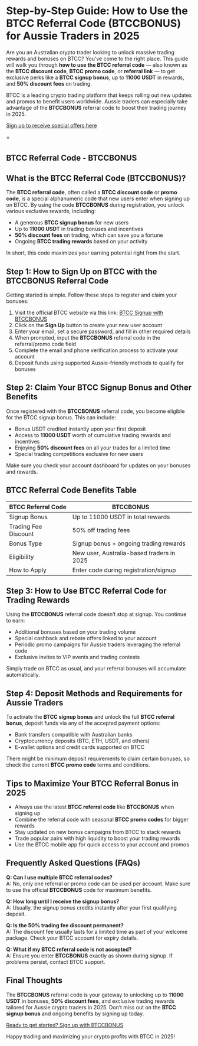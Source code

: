 
<h1>Step-by-Step Guide: How to Use the BTCC Referral Code (BTCCBONUS) for Aussie Traders in 2025</h1>
<p>Are you an Australian crypto trader looking to unlock massive trading rewards and bonuses on BTCC? You’ve come to the right place. This guide will walk you through <strong>how to use the BTCC referral code</strong> — also known as the <strong>BTCC discount code</strong>, <strong>BTCC promo code</strong>, or <strong>referral link</strong> — to get exclusive perks like a <strong>BTCC signup bonus</strong>, up to <strong>11000 USDT</strong> in rewards, and <strong>50% discount fees</strong> on trading.</p>
<p>BTCC is a leading crypto trading platform that keeps rolling out new updates and promos to benefit users worldwide. Aussie traders can especially take advantage of the <strong>BTCCBONUS</strong> referral code to boost their trading journey in 2025.</p>
<p><a href="https://partner.btcc.com/us/c/BTCCBONUS/9303" target="_blank">Sign up to receive special offers here</a></p

<img src="https://images.mirror-media.xyz/publication-images/Poz8BlB9BgSoA-3eFI7xG.png?height=500&amp;width=1000" decoding="async" data-nimg="fill" class="css-xah9so" style="position: absolute; inset: 0px; box-sizing: border-box; padding: 0px; border: none; margin: auto; display: block; width: 0px; height: 0px; min-width: 100%; max-width: 100%; min-height: 100%; max-height: 100%;">⭐ 
<h2>BTCC Referral Code - BTCCBONUS</h2>
<h2>What is the BTCC Referral Code (BTCCBONUS)?</h2>
<p>The <strong>BTCC referral code</strong>, often called a <strong>BTCC discount code</strong> or <strong>promo code</strong>, is a special alphanumeric code that new users enter when signing up on BTCC. By using the code <strong>BTCCBONUS</strong> during registration, you unlock various exclusive rewards, including:</p>
<ul>
<li>A generous <strong>BTCC signup bonus</strong> for new users</li>
<li>Up to <strong>11000 USDT</strong> in trading bonuses and incentives</li>
<li><strong>50% discount fees</strong> on trading, which can save you a fortune</li>
<li>Ongoing <strong>BTCC trading rewards</strong> based on your activity</li>
</ul>
<p>In short, this code maximizes your earning potential right from the start.</p>
<h2>Step 1: How to Sign Up on BTCC with the BTCCBONUS Referral Code</h2>
<p>Getting started is simple. Follow these steps to register and claim your bonuses:</p>
<ol>
<li>Visit the official BTCC website via this link: <a href="https://partner.btcc.com/us/c/BTCCBONUS/9303" target="_blank" rel="noopener noreferrer">BTCC Signup with BTCCBONUS</a></li>
<li>Click on the <strong>Sign Up</strong> button to create your new user account</li>
<li>Enter your email, set a secure password, and fill in other required details</li>
<li>When prompted, input the <strong>BTCCBONUS</strong> referral code in the referral/promo code field</li>
<li>Complete the email and phone verification process to activate your account</li>
<li>Deposit funds using supported Aussie-friendly methods to qualify for bonuses</li>
</ol>
<h2>Step 2: Claim Your BTCC Signup Bonus and Other Benefits</h2>
<p>Once registered with the <strong>BTCCBONUS</strong> referral code, you become eligible for the BTCC signup bonus. This can include:</p>
<ul>
<li>Bonus USDT credited instantly upon your first deposit</li>
<li>Access to <strong>11000 USDT</strong> worth of cumulative trading rewards and incentives</li>
<li>Enjoying <strong>50% discount fees</strong> on all your trades for a limited time</li>
<li>Special trading competitions exclusive for new users</li>
</ul>
<p>Make sure you check your account dashboard for updates on your bonuses and rewards.</p>
<h2>BTCC Referral Code Benefits Table</h2>
<table>
<thead>
<tr>
<th>BTCC Referral Code</th>
<th>BTCCBONUS</th>
</tr>
</thead>
<tbody>
<tr>
<td>Signup Bonus</td>
<td>Up to 11000 USDT in total rewards</td>
</tr>
<tr>
<td>Trading Fee Discount</td>
<td>50% off trading fees</td>
</tr>
<tr>
<td>Bonus Type</td>
<td>Signup bonus + ongoing trading rewards</td>
</tr>
<tr>
<td>Eligibility</td>
<td>New user, Australia-based traders in 2025</td>
</tr>
<tr>
<td>How to Apply</td>
<td>Enter code during registration/signup</td>
</tr>
</tbody>
</table>
<h2>Step 3: How to Use BTCC Referral Code for Trading Rewards</h2>
<p>Using the <strong>BTCCBONUS</strong> referral code doesn’t stop at signup. You continue to earn:</p>
<ul>
<li>Additional bonuses based on your trading volume</li>
<li>Special cashback and rebate offers linked to your account</li>
<li>Periodic promo campaigns for Aussie traders leveraging the referral code</li>
<li>Exclusive invites to VIP events and trading contests</li>
</ul>
<p>Simply trade on BTCC as usual, and your referral bonuses will accumulate automatically.</p>
<h2>Step 4: Deposit Methods and Requirements for Aussie Traders</h2>
<p>To activate the <strong>BTCC signup bonus</strong> and unlock the full <strong>BTCC referral bonus</strong>, deposit funds via any of the accepted payment options:</p>
<ul>
<li>Bank transfers compatible with Australian banks</li>
<li>Cryptocurrency deposits (BTC, ETH, USDT, and others)</li>
<li>E-wallet options and credit cards supported on BTCC</li>
</ul>
<p>There might be minimum deposit requirements to claim certain bonuses, so check the current <strong>BTCC promo code</strong> terms and conditions.</p>
<h2>Tips to Maximize Your BTCC Referral Bonus in 2025</h2>
<ul>
<li>Always use the latest <strong>BTCC referral code</strong> like <strong>BTCCBONUS</strong> when signing up</li>
<li>Combine the referral code with seasonal <strong>BTCC promo codes</strong> for bigger rewards</li>
<li>Stay updated on new bonus campaigns from BTCC to stack rewards</li>
<li>Trade popular pairs with high liquidity to boost your trading rewards</li>
<li>Use the BTCC mobile app for quick access to your account and promos</li>
</ul>
<h2>Frequently Asked Questions (FAQs)</h2>
<p><strong>Q: Can I use multiple BTCC referral codes?</strong><br />
A: No, only one referral or promo code can be used per account. Make sure to use the official <strong>BTCCBONUS</strong> code for maximum benefits.</p>
<p><strong>Q: How long until I receive the signup bonus?</strong><br />
A: Usually, the signup bonus credits instantly after your first qualifying deposit.</p>
<p><strong>Q: Is the 50% trading fee discount permanent?</strong><br />
A: The discount fee usually lasts for a limited time as part of your welcome package. Check your BTCC account for expiry details.</p>
<p><strong>Q: What if my BTCC referral code is not accepted?</strong><br />
A: Ensure you enter <strong>BTCCBONUS</strong> exactly as shown during signup. If problems persist, contact BTCC support.</p>
<h2>Final Thoughts</h2>
<p>The <strong>BTCCBONUS</strong> referral code is your gateway to unlocking up to <strong>11000 USDT</strong> in bonuses, <strong>50% discount fees</strong>, and exclusive trading rewards tailored for Aussie crypto traders in 2025. Don’t miss out on the <strong>BTCC signup bonus</strong> and ongoing benefits by signing up today.</p>
<p><a href="https://partner.btcc.com/us/c/BTCCBONUS/9303" target="_blank" rel="noopener noreferrer" class="cta-button">Ready to get started? Sign up with BTCCBONUS</a></p>
<p>Happy trading and maximizing your crypto profits with BTCC in 2025!</p>
</body>
</html>

